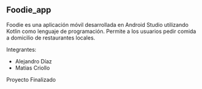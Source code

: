 ## Foodie_app

Foodie es una aplicación móvil desarrollada en Android Studio utilizando Kotlin como lenguaje de programación. Permite a los usuarios pedir comida a domicilio de restaurantes locales.

Integrantes:

* Alejandro Díaz
* Matias Criollo

Proyecto Finalizado
